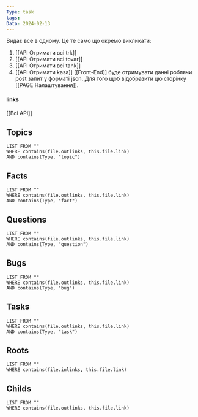 ```yaml
---
Type: task
tags: 
Data: 2024-02-13
---
```

 Видає все в одному. Це те само що окремо викликати:
 1. [[API Отримати всі trk]]
 2. [[API Отримати всі tovar]]
 3. [[API Отримати всі tank]]
 4. [[API Отримати kasa]]
 [[Front-End]] буде отримувати данні роблячи post запит у форматі json. Для того щоб відобразити цю сторінку [[PAGE Налаштування]].
#### links
[[Всі API]]
## Topics
```dataview
LIST FROM ""
WHERE contains(file.outlinks, this.file.link)
AND contains(Type, "topic")
```
## Facts
```dataview
LIST FROM ""
WHERE contains(file.outlinks, this.file.link)
AND contains(Type, "fact")
```
## Questions
```dataview
LIST FROM ""
WHERE contains(file.outlinks, this.file.link)
AND contains(Type, "question")
```
## Bugs
```dataview
LIST FROM ""
WHERE contains(file.outlinks, this.file.link)
AND contains(Type, "bug")
```
## Tasks
```dataview
LIST FROM ""
WHERE contains(file.outlinks, this.file.link)
AND contains(Type, "task")
```
## Roots
```dataview
LIST FROM ""
WHERE contains(file.inlinks, this.file.link)
```

## Childs
```dataview
LIST FROM ""
WHERE contains(file.outlinks, this.file.link)
```